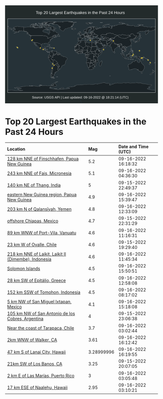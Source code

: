 ![Map](./map.png)

# Top 20 Largest Earthquakes in the Past 24 Hours

| Location | Mag | Date and Time (UTC) |
|:---|:---|:---|
| [128 km NNE of Finschhafen, Papua New Guinea](https://earthquake.usgs.gov/earthquakes/eventpage/us7000i8lz) | 5.2 | 09-16-2022 16:18:32 |
| [243 km NNE of Fais, Micronesia](https://earthquake.usgs.gov/earthquakes/eventpage/us7000i8gg) | 5.1 | 09-16-2022 04:36:30 |
| [140 km NE of Thang, India](https://earthquake.usgs.gov/earthquakes/eventpage/us7000i8e9) | 5 | 09-15-2022 22:49:37 |
| [eastern New Guinea region, Papua New Guinea](https://earthquake.usgs.gov/earthquakes/eventpage/us7000i8lp) | 4.9 | 09-16-2022 15:39:47 |
| [203 km N of Qalansīyah, Yemen](https://earthquake.usgs.gov/earthquakes/eventpage/us7000i8id) | 4.8 | 09-16-2022 12:33:09 |
| [offshore Chiapas, Mexico](https://earthquake.usgs.gov/earthquakes/eventpage/us7000i8e3) | 4.7 | 09-15-2022 22:31:29 |
| [89 km WNW of Port-Vila, Vanuatu](https://earthquake.usgs.gov/earthquakes/eventpage/us7000i8i3) | 4.6 | 09-16-2022 11:16:31 |
| [23 km W of Ovalle, Chile](https://earthquake.usgs.gov/earthquakes/eventpage/us7000i8ch) | 4.6 | 09-15-2022 19:29:40 |
| [218 km NNE of Laikit, Laikit II (Dimembe), Indonesia](https://earthquake.usgs.gov/earthquakes/eventpage/us7000i8i8) | 4.6 | 09-16-2022 11:45:34 |
| [Solomon Islands](https://earthquake.usgs.gov/earthquakes/eventpage/us7000i8lr) | 4.5 | 09-16-2022 15:50:51 |
| [28 km SW of Epitálio, Greece](https://earthquake.usgs.gov/earthquakes/eventpage/us7000i8ig) | 4.5 | 09-16-2022 12:58:08 |
| [152 km SSW of Tomohon, Indonesia](https://earthquake.usgs.gov/earthquakes/eventpage/us7000i8hm) | 4.5 | 09-16-2022 08:17:02 |
| [5 km NW of San Miguel Ixtapan, Mexico](https://earthquake.usgs.gov/earthquakes/eventpage/us7000i8k1) | 4.1 | 09-16-2022 15:18:08 |
| [105 km NW of San Antonio de los Cobres, Argentina](https://earthquake.usgs.gov/earthquakes/eventpage/us7000i8ed) | 4 | 09-15-2022 23:06:38 |
| [Near the coast of Tarapaca, Chile](https://earthquake.usgs.gov/earthquakes/eventpage/us7000i8g2) | 3.7 | 09-16-2022 03:02:44 |
| [2km WNW of Walker, CA](https://earthquake.usgs.gov/earthquakes/eventpage/nc73782441) | 3.61 | 09-16-2022 16:12:42 |
| [47 km S of Lanai City, Hawaii](https://earthquake.usgs.gov/earthquakes/eventpage/hv73141587) | 3.28999996 | 09-16-2022 16:19:55 |
| [21km SW of Los Banos, CA](https://earthquake.usgs.gov/earthquakes/eventpage/nc73782086) | 3.25 | 09-15-2022 20:07:05 |
| [2 km E of Las Marías, Puerto Rico](https://earthquake.usgs.gov/earthquakes/eventpage/pr71371953) | 3 | 09-16-2022 03:05:48 |
| [17 km ESE of Naalehu, Hawaii](https://earthquake.usgs.gov/earthquakes/eventpage/hv73141132) | 2.95 | 09-16-2022 03:10:21 |
